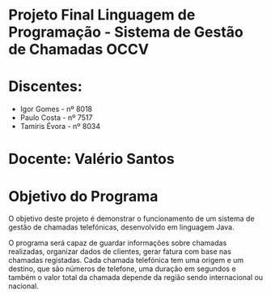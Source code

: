 # Projeto Final Linguagem de Programação - Sistema de Gestão de Chamadas OCCV
# Discentes:
- Igor Gomes - nº 8018
- Paulo Costa - nº 7517
- Tamiris Évora - nº 8034

# Docente: Valério Santos

# Objetivo do Programa

O objetivo deste projeto é demonstrar o funcionamento de um sistema de gestão de chamadas telefónicas, desenvolvido em linguagem Java.

O programa será capaz de guardar informações sobre chamadas realizadas, organizar dados de clientes, gerar fatura com base nas chamadas registadas. Cada chamada telefónica tem uma origem e um destino, que são números de telefone, uma duração em segundos e também o valor total da chamada depende da região sendo internacional ou nacional.



